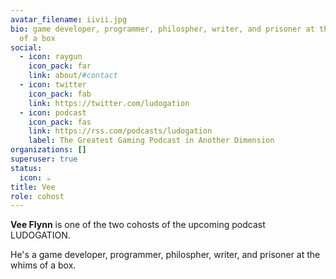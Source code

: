 ```yaml
---
avatar_filename: iivii.jpg
bio: game developer, programmer, philospher, writer, and prisoner at the whims
  of a box
social:
  - icon: raygun
    icon_pack: far
    link: about/#contact
  - icon: twitter
    icon_pack: fab
    link: https://twitter.com/ludogation
  - icon: podcast
    icon_pack: fas
    link: https://rss.com/podcasts/ludogation
    label: The Greatest Gaming Podcast in Another Dimension
organizations: []
superuser: true
status:
  icon: ☕️
title: Vee
role: cohost
---
```

**Vee Flynn** is one of the two cohosts of the upcoming podcast LUDOGATION.


He's a game developer, programmer, philospher, writer, and prisoner at the whims of a box.